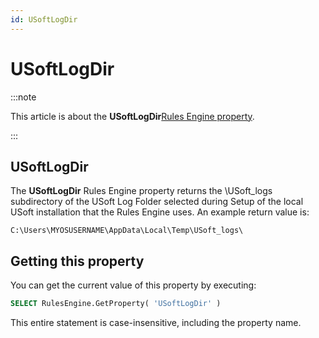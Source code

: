 ```yaml
---
id: USoftLogDir
---
```


# USoftLogDir




:::note

This article is about the **USoftLogDir**[Rules Engine property](/docs/Modeller_and_Rules_Engine/Rules_Engine_properties).

:::

## **USoftLogDir**

The **USoftLogDir** Rules Engine property returns the \\USoft_logs subdirectory of the USoft Log Folder selected during Setup of the local USoft installation that the Rules Engine uses. An example return value is:

```
C:\Users\MYOSUSERNAME\AppData\Local\Temp\USoft_logs\
```

## Getting this property

You can get the current value of this property by executing:

```sql
SELECT RulesEngine.GetProperty( 'USoftLogDir' )
```

This entire statement is case-insensitive, including the property name.